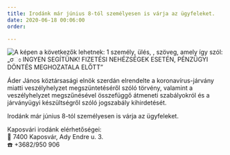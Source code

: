 ```yaml
---
title: Irodánk már június 8-tól személyesen is várja az ügyfeleket.
date: 2020-06-18 00:06:00
order: 

---
```

![A képen a következők lehetnek: 1 személy, ülés, , szöveg, amely így szól: „σಂ INGYEN SEGÍTÜNK! FIZETÉSI NEHÉZSÉGEK ESETÉN, PÉNZÜGYI DÖNTÉS MEGHOZATALA ELŐTT”](https://scontent-vie1-1.xx.fbcdn.net/v/t1.0-9/104430666_971125966653575_8327416996475857702_n.jpg?_nc_cat=101&_nc_sid=8024bb&_nc_ohc=HHHzzkkOfyQAX9ZBEfK&_nc_ht=scontent-vie1-1.xx&oh=b8e7c77dbbc7cb6802dc0c2dff3b5f5b&oe=5F3346E2)

Áder János köztársasági elnök szerdán elrendelte a koronavírus-járvány miatti veszélyhelyzet megszüntetéséről szóló törvény, valamint a veszélyhelyzet megszűnésével összefüggő átmeneti szabályokról és a járványügyi készültségről szóló jogszabály kihirdetését.

Irodánk már június 8-tól személyesen is várja az ügyfeleket.

Kaposvári irodánk elérhetőségei:  
📍 7400 Kaposvár, Ady Endre u. 3.  
☎️ +3682/950 906
